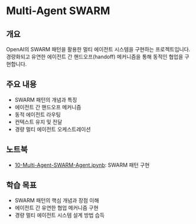 # Multi-Agent SWARM

## 개요

OpenAI의 SWARM 패턴을 활용한 멀티 에이전트 시스템을 구현하는 프로젝트입니다. 경량화되고 유연한 에이전트 간 핸드오프(handoff) 메커니즘을 통해 동적인 협업을 구현합니다.

## 주요 내용

- SWARM 패턴의 개념과 특징
- 에이전트 간 핸드오프 메커니즘
- 동적 에이전트 라우팅
- 컨텍스트 유지 및 전달
- 경량 멀티 에이전트 오케스트레이션

## 노트북

- [10-Multi-Agent-SWARM-Agent.ipynb](./10-Multi-Agent-SWARM-Agent.ipynb): SWARM 패턴 구현

## 학습 목표

- SWARM 패턴의 핵심 개념과 장점 이해
- 에이전트 간 유연한 협업 메커니즘 구현
- 경량 멀티 에이전트 시스템 설계 방법 습득

